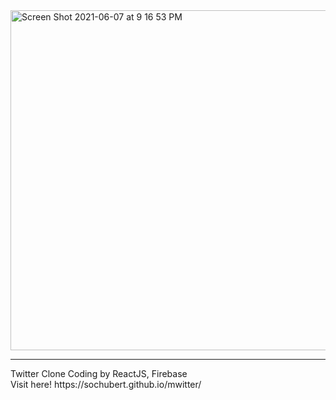 <img width="544" alt="Screen Shot 2021-06-07 at 9 16 53 PM" src="https://user-images.githubusercontent.com/31719821/121015228-b430f180-c7d5-11eb-8e91-c739e6e92c08.png">
<hr>
Twitter Clone Coding by ReactJS, Firebase
<br>
Visit here! https://sochubert.github.io/mwitter/
